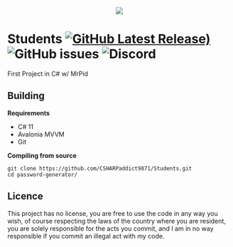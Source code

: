 ﻿<p align="center">
  <img src="https://user-images.githubusercontent.com/123044890/216797134-513d57ac-6d75-480b-93e6-137b18d60b84.png">
</p>


# Students [![GitHub Latest Release)](https://img.shields.io/github/v/release/Antyss77/password-generator?logo=github)](https://github.com/Antyss77/password-generator/releases)   <img alt="GitHub issues" src="https://img.shields.io/github/issues/Antyss77/password-generator"> <img alt="Discord" src="https://img.shields.io/discord/741862512307339264"> 

First Project in C# w/ MrPid 

## Building
**Requirements**
- C# 11 
- Avalonia MVVM
- Git

**Compiling from source**

```
git clone https://github.com/CSHARPaddict9871/Students.git
cd password-generator/ 
```

## Licence
This project has no license, you are free to use the code in any way you wish, of course respecting the laws of the country where you are resident, you are solely responsible for the acts you commit, and I am in no way responsible if you commit an illegal act with my code.
